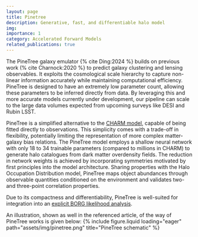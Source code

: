 ```yaml
---
layout: page
title: Pinetree
description: Generative, fast, and differentiable halo model
img:
importance: 1
category: Accelerated Forward Models
related_publications: true
---
```


The PineTree galaxy emulator {% cite Ding:2024 %} builds on previous work (% cite Charnock:2020 %} to predict galaxy clustering and lensing observables. It exploits the cosmological scale hierarchy to capture non-linear information accurately while maintaining computational efficiency. PineTree is designed to have an extremely low parameter count, allowing these parameters to be inferred directly from data. By leveraging this and more accurate models currently under development, our pipeline can scale to the large data volumes expected from upcoming surveys like DESI and Rubin LSST.

PineTree is a simplified alternative to the [CHARM model](/projects/AFM_CHARM), capable of being fitted directly to observations. This simplicity comes with a trade-off in flexibility, potentially limiting the representation of more complex matter-galaxy bias relations. The PineTree model employs a shallow neural network with only 18 to 34 trainable parameters (compared to millions in CHARM) to generate halo catalogues from dark matter overdensity fields. The reduction in network weights is achieved by incorporating symmetries motivated by first principles into the model architecture. Sharing properties with the Halo Occupation Distribution model, PineTree maps object abundances through observable quantities conditioned on the environment and validates two- and three-point correlation properties.

Due to its compactness and differentiability, PineTree is well-suited for integration into an [explicit BORG likelihood analysis](/working_groups/BORG_working_group).

An illustration, shown as well in the referenced article, of the way of PineTree works is given below:
{% include figure.liquid loading="eager" path="assets/img/pinetree.png" title="PineTree schematic" %}
